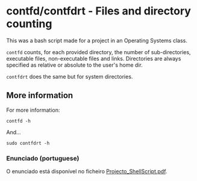 # contfd/contfdrt - Files and directory counting

This was a bash script made for a project in an Operating Systems class.

`contfd` counts, for each provided directory, the number of
sub-directories, executable files, non-executable files and links.
Directories are always specified as relative or absolute to the
user's home dir.

`contfdrt` does the same but for system directories.

## More information

For more information:

    contfd -h

And...

    sudo contfdrt -h

### Enunciado (portuguese)

O enunciado está disponível no ficheiro [Projecto_ShellScript.pdf](Projecto_ShellScript.pdf).
